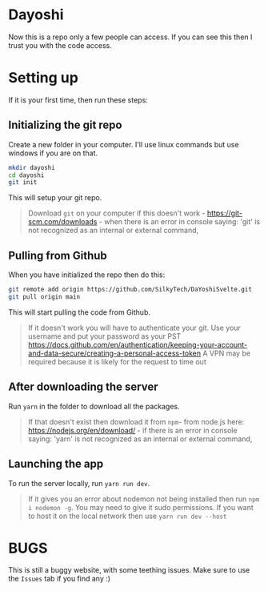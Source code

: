 # Dayoshi
Now this is a repo only a few people can access.
If you can see this then I trust you with the code access.

# Setting up
If it is your first time, then run these steps:
## Initializing the git repo
Create a new folder in your computer.
I'll use linux commands but use windows if you are on that.
```sh
mkdir dayoshi
cd dayoshi
git init
```
This will setup your git repo.
> Download `git` on your computer if this doesn't work - https://git-scm.com/downloads - when there is an error in console saying: 'git' is not recognized as an internal or external command,

## Pulling from Github
When you have initialized the repo then do this:
```sh
git remote add origin https://github.com/SilkyTech/DaYoshiSvelte.git
git pull origin main
```
This will start pulling the code from Github.
> If it doesn't work you will have to authenticate your git.
> Use your username and put your password as your PST
> https://docs.github.com/en/authentication/keeping-your-account-and-data-secure/creating-a-personal-access-token
> A VPN may be required because it is likely for the request to time out
## After downloading the server
Run `yarn` in the folder to download all the packages.
> If that doesn't exist then download it from `npm`- from node.js here: https://nodejs.org/en/download/ - if there is an error in console saying: 'yarn' is not recognized as an internal or external command,

## Launching the app
To run the server locally, run `yarn run dev`.
> If it gives you an error about nodemon not being installed then run `npm i nodemon -g`.
> You may need to give it sudo permissions.
If you want to host it on the local network then use `yarn run dev --host`

# BUGS
This is still a buggy website, with some teething issues.
Make sure to use the `Issues` tab if you find any :)
